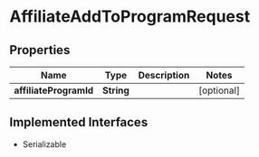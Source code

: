 

# AffiliateAddToProgramRequest


## Properties

| Name | Type | Description | Notes |
|------------ | ------------- | ------------- | -------------|
|**affiliateProgramId** | **String** |  |  [optional] |


## Implemented Interfaces

* Serializable

